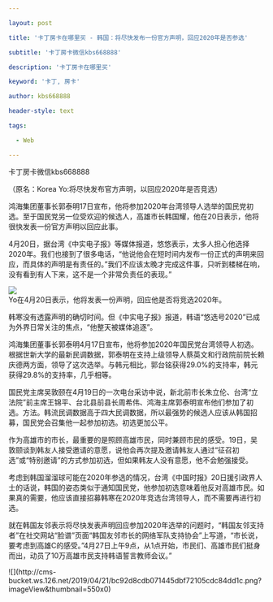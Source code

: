 ---
layout: post
title: '卡丁房卡在哪里买 - 韩国：将尽快发布一份官方声明，回应2020年是否参选'
subtitle: '卡丁房卡微信kbs668888'
description: '卡丁房卡在哪里买'
keyword: '卡丁, 房卡'
author: kbs668888
header-style: text
tags:
  - Web
---
卡丁房卡微信kbs668888

（原名：Korea Yo:将尽快发布官方声明，以回应2020年是否竞选）

鸿海集团董事长郭泰明17日宣布，他将参加2020年台湾领导人选举的国民党初选。至于国民党另一位受欢迎的候选人，高雄市长韩国耀，他在20日表示，他将很快发表一份官方声明以回应此事。

4月20日，据台湾《中实电子报》等媒体报道，悠悠表示，太多人担心他选择2020年。我们也接到了很多电话，“他说他会在短时间内发布一份正式的声明来回应，而具体的声明是有责任的。”我们不应该太晚才完成这件事，只听到楼梯在响，没有看到有人下来，这不是一个非常负责任的表现。”

![](http://crawl.ws.126.net/c35ddf93191303b6da53f051b3980ea1.jpg)  
Yo在4月20日表示，他将发表一份声明，回应他是否将竞选2020年。

韩寒没有透露声明的确切时间。但《中实电子报》报道，韩语“悠选号2020”已成为外界日常关注的焦点，“他整天被媒体追逐”。

鸿海集团董事长郭泰明4月17日宣布，他将参加2020年国民党台湾领导人初选。根据世新大学的最新民调数据，郭泰明在支持上级领导人蔡英文和行政院前院长赖庆德两方面，领导了这次选举。与韩元相比，郭台铭获得29.0%的支持率，韩元获得29.8%的支持率，几乎相等。

国民党主席吴敦颐在4月19日的一次电台采访中说，新北前市长朱立伦、台湾“立法院”前主席王锦平、台北县前县长周希伟、鸿海主席郭泰明宣布他们参加了初选。方法。韩流民调数据高于四大民调数据，所以最强势的候选人应该从韩国招募，国民党会召集他一起参加初选。初选更加公平。

作为高雄市的市长，最重要的是照顾高雄市民，同时兼顾市民的感受。19日，吴敦颐谈到韩友人接受邀请的意愿，说他会再次提及邀请韩友人通过“征召初选”或“特别邀请”的方式参加初选，但如果韩友人没有意愿，他不会勉强接受。

考虑到韩国溜溜球可能在2020年参选的情况，台湾《中国时报》20日援引政界人士的话说，韩国的姿态类似于通知国民党，他参加初选意味着他反对高雄市民。如果真的需要，他应该直接招募韩寒在2020年竞选台湾领导人，而不需要再进行初选。

就在韩国友邻表示将尽快发表声明回应参加2020年选举的问题时，“韩国友邻支持者”在社交网站“脸谱”页面“韩国友邻市长的网络军队支持协会”上写道，“市长说，要考虑到高雄C的感受。”4月27日上午9点，从1点开始，市民们、高雄市民们挺身而出，动员了10万高雄市民支持韩语誓言教师会议。”

![](http://cms-
bucket.ws.126.net/2019/04/21/bc92d8cdb071445dbf72105cdc84dd1c.png?imageView&thumbnail=550x0)  

  

